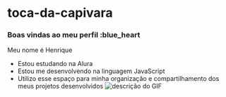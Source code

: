 # toca-da-capivara
### Boas vindas ao meu perfil :blue_heart
Meu nome é Henrique
- Estou estudando na Alura
- Estou me desenvolvendo na linguagem JavaScript
- Utilizo esse espaço para minha organização e
compartilhamento dos meus projetos desenvolvidos
![descrição do GIF](https://media1.tenor.com/m/qofu9GPWMMUAAAAd/capybara-cute.gif)
